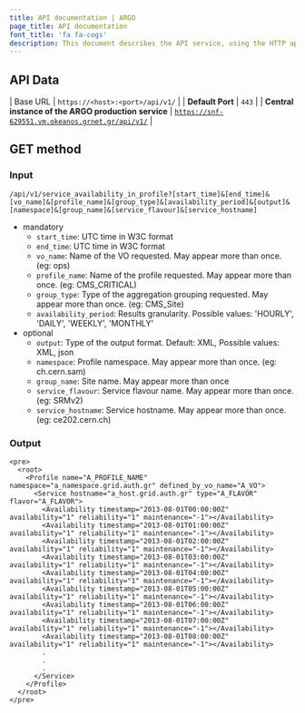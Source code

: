 ```yaml
---
title: API documentation | ARGO
page_title: API documentation 
font_title: 'fa fa-cogs'
description: This document describes the API service, using the HTTP application protocol. This API uses XML as the primary exchange format.
---
```


## API Data

| Base URL | <code>https://\<host\>:\<port\>/api/v1/</code> |
| **Default Port**         | <code>443</code>  |
| **Central instance of the ARGO production service** |  <code>https://snf-629551.vm.okeanos.grnet.gr/api/v1/</code> |

## GET method

### Input

    /api/v1/service_availability_in_profile?[start_time]&[end_time]&[vo_name]&[profile_name]&[group_type]&[availability_period]&[output]&[namespace]&[group_name]&[service_flavour]&[service_hostname] 

- mandatory
  - `start_time`: UTC time in W3C format 
  - `end_time`: UTC time in W3C format
  - `vo_name`: Name of the VO requested. May appear more than once. (eg: ops)
  - `profile_name`: Name of the profile requested. May appear more than once. (eg: CMS_CRITICAL)
  - `group_type`: Type of the aggregation grouping requested.  May appear more than once. (eg: CMS_Site)
  - `availability_period`: Results granularity. Possible values: 'HOURLY', 'DAILY', 'WEEKLY', 'MONTHLY'
- optional
  - `output`: Type of the output format. Default: XML, Possible values: XML, json
  - `namespace`: Profile namespace. May appear more than once. (eg: ch.cern.sam)
  - `group_name`: Site name. May appear more than once
  - `service_flavour`: Service flavour name. May appear more than once. (eg: SRMv2)
  - `service_hostname`: Service hostname. May appear more than once. (eg: ce202.cern.ch)

### Output 

    <pre>
      <root>
        <Profile name="A_PROFILE_NAME" namespace="a_namespace.grid.auth.gr" defined_by_vo_name="A_VO">
          <Service hostname="a_host.grid.auth.gr" type="A_FLAVOR" flavor="A_FLAVOR">
            <Availability timestamp="2013-08-01T00:00:00Z" availability="1" reliability="1" maintenance="-1"></Availability>
            <Availability timestamp="2013-08-01T01:00:00Z" availability="1" reliability="1" maintenance="-1"></Availability>
            <Availability timestamp="2013-08-01T02:00:00Z" availability="1" reliability="1" maintenance="-1"></Availability>
            <Availability timestamp="2013-08-01T03:00:00Z" availability="1" reliability="1" maintenance="-1"></Availability>
            <Availability timestamp="2013-08-01T04:00:00Z" availability="1" reliability="1" maintenance="-1"></Availability>
            <Availability timestamp="2013-08-01T05:00:00Z" availability="1" reliability="1" maintenance="-1"></Availability>
            <Availability timestamp="2013-08-01T06:00:00Z" availability="1" reliability="1" maintenance="-1"></Availability>
            <Availability timestamp="2013-08-01T07:00:00Z" availability="1" reliability="1" maintenance="-1"></Availability>
            <Availability timestamp="2013-08-01T08:00:00Z" availability="1" reliability="1" maintenance="-1"></Availability>
            .
            .
            .
          </Service>
        </Profile>
      </root>
    </pre>


